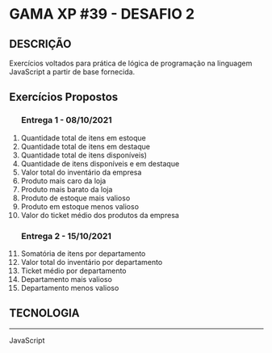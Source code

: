 <h1 class="title">GAMA XP #39 - DESAFIO 2</h1>



<h2 class="title">DESCRIÇÃO</h2>


<p>Exercícios voltados para prática de lógica de programação na linguagem JavaScript a partir de base fornecida.</p>

<h2 class="title">Exercícios Propostos</h2>


<ol>
<h3><i class="fas fa-calendar-week"></i> Entrega 1 - 08/10/2021</h3>

<li> Quantidade total de itens em estoque</li>

<li>Quantidade total de itens em destaque</li>

<li>Quantidade total de itens disponíveis)</li>

<li>Quantidade de itens disponíveis e em destaque</li>

<li>Valor total do inventário da empresa</li>

<li>Produto mais caro da loja</li>

<li>Produto mais barato da loja</li>

<li>Produto de estoque mais valioso</li>

<li>Produto em estoque menos valioso</li>

<li>Valor do ticket médio dos produtos da empresa</li>

<h3><i class="fas fa-calendar-week"></i> Entrega 2 - 15/10/2021</h3>

<li>Somatória de itens por departamento</li>

<li>Valor total do inventário por departamento</li>

<li>Ticket médio por departamento </li>

<li>Departamento mais valioso</li>

<li>Departamento menos valioso</li></ol>

<h2 class="title">TECNOLOGIA</h2>
<hr>
<p><i class="fab fa-js-square"></i> JavaScript</p>

